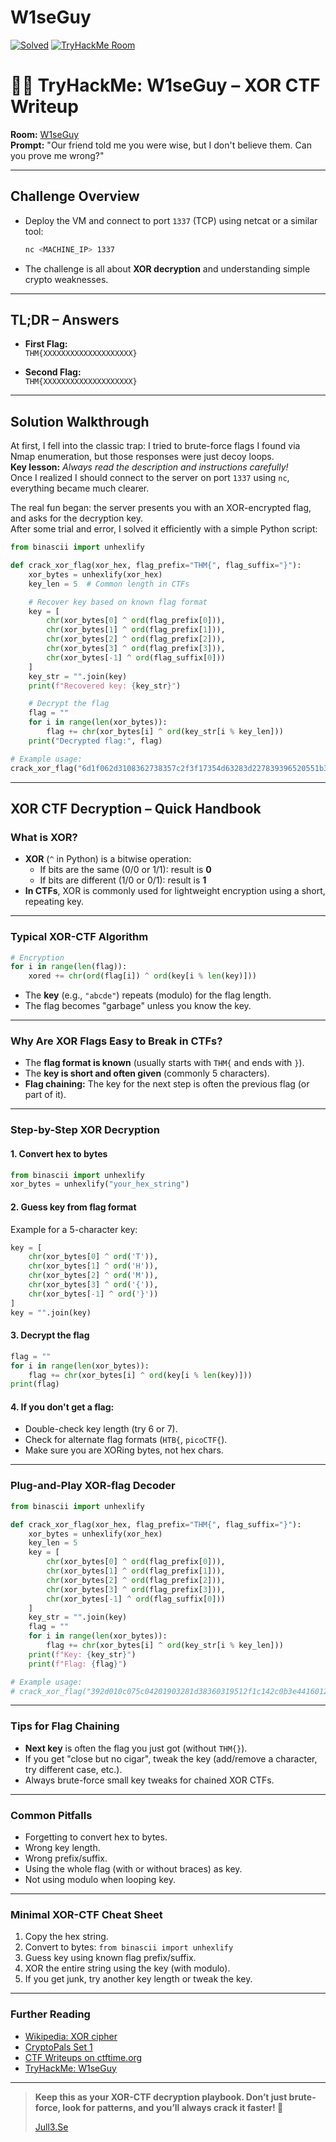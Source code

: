 # W1seGuy
[![Solved](https://img.shields.io/badge/Solved%20By-Jull3Hax0r-blue?style=flat-square&logo=gnu-bash)](https://tryhackme.com/p/Jull3)
[![TryHackMe Room](https://img.shields.io/badge/TryHackMe-Chill%20Hack-success?style=flat-square&logo=tryhackme)](https://tryhackme.com/room/w1seguy)

# 🧙‍♂️ TryHackMe: W1seGuy – XOR CTF Writeup

**Room:** [W1seGuy](https://tryhackme.com/room/w1seguy)  
**Prompt:** "Our friend told me you were wise, but I don't believe them. Can you prove me wrong?"  

---

## Challenge Overview

- Deploy the VM and connect to port `1337` (TCP) using netcat or a similar tool:
  ```bash
  nc <MACHINE_IP> 1337
  ```
- The challenge is all about **XOR decryption** and understanding simple crypto weaknesses.

---

## TL;DR – Answers

- **First Flag:**  
  `THM{XXXXXXXXXXXXXXXXXXXX}`

- **Second Flag:**  
  `THM{XXXXXXXXXXXXXXXXXXXX}`

---

## Solution Walkthrough

At first, I fell into the classic trap: I tried to brute-force flags I found via Nmap enumeration, but those responses were just decoy loops.  
**Key lesson:** *Always read the description and instructions carefully!*  
Once I realized I should connect to the server on port `1337` using `nc`, everything became much clearer.

The real fun began: the server presents you with an XOR-encrypted flag, and asks for the decryption key.  
After some trial and error, I solved it efficiently with a simple Python script:

```python
from binascii import unhexlify

def crack_xor_flag(xor_hex, flag_prefix="THM{", flag_suffix="}"):
    xor_bytes = unhexlify(xor_hex)
    key_len = 5  # Common length in CTFs

    # Recover key based on known flag format
    key = [
        chr(xor_bytes[0] ^ ord(flag_prefix[0])),
        chr(xor_bytes[1] ^ ord(flag_prefix[1])),
        chr(xor_bytes[2] ^ ord(flag_prefix[2])),
        chr(xor_bytes[3] ^ ord(flag_prefix[3])),
        chr(xor_bytes[-1] ^ ord(flag_suffix[0]))
    ]
    key_str = "".join(key)
    print(f"Recovered key: {key_str}")

    # Decrypt the flag
    flag = ""
    for i in range(len(xor_bytes)):
        flag += chr(xor_bytes[i] ^ ord(key_str[i % key_len]))
    print("Decrypted flag:", flag)

# Example usage:
crack_xor_flag("6d1f062d3108362738357c2f3f17354d63283d227839396520551b323e144b233266344b2f04243c")
```

---

## XOR CTF Decryption – Quick Handbook

### What is XOR?

- **XOR** (`^` in Python) is a bitwise operation:
  - If bits are the same (0/0 or 1/1): result is **0**
  - If bits are different (1/0 or 0/1): result is **1**
- **In CTFs**, XOR is commonly used for lightweight encryption using a short, repeating key.

---

### Typical XOR-CTF Algorithm

```python
# Encryption
for i in range(len(flag)):
    xored += chr(ord(flag[i]) ^ ord(key[i % len(key)]))
```
- The **key** (e.g., `"abcde"`) repeats (modulo) for the flag length.
- The flag becomes "garbage" unless you know the key.

---

### Why Are XOR Flags Easy to Break in CTFs?

- The **flag format is known** (usually starts with `THM{` and ends with `}`).
- The **key is short and often given** (commonly 5 characters).
- **Flag chaining:** The key for the next step is often the previous flag (or part of it).

---

### Step-by-Step XOR Decryption

#### 1. Convert hex to bytes

```python
from binascii import unhexlify
xor_bytes = unhexlify("your_hex_string")
```

#### 2. Guess key from flag format

Example for a 5-character key:
```python
key = [
    chr(xor_bytes[0] ^ ord('T')),
    chr(xor_bytes[1] ^ ord('H')),
    chr(xor_bytes[2] ^ ord('M')),
    chr(xor_bytes[3] ^ ord('{')),
    chr(xor_bytes[-1] ^ ord('}'))
]
key = "".join(key)
```

#### 3. Decrypt the flag

```python
flag = ""
for i in range(len(xor_bytes)):
    flag += chr(xor_bytes[i] ^ ord(key[i % len(key)]))
print(flag)
```

#### 4. If you don't get a flag:

- Double-check key length (try 6 or 7).
- Check for alternate flag formats (`HTB{`, `picoCTF{`).
- Make sure you are XORing bytes, not hex chars.

---

### Plug-and-Play XOR-flag Decoder

```python
from binascii import unhexlify

def crack_xor_flag(xor_hex, flag_prefix="THM{", flag_suffix="}"):
    xor_bytes = unhexlify(xor_hex)
    key_len = 5
    key = [
        chr(xor_bytes[0] ^ ord(flag_prefix[0])),
        chr(xor_bytes[1] ^ ord(flag_prefix[1])),
        chr(xor_bytes[2] ^ ord(flag_prefix[2])),
        chr(xor_bytes[3] ^ ord(flag_prefix[3])),
        chr(xor_bytes[-1] ^ ord(flag_suffix[0]))
    ]
    key_str = "".join(key)
    flag = ""
    for i in range(len(xor_bytes)):
        flag += chr(xor_bytes[i] ^ ord(key_str[i % key_len]))
    print(f"Key: {key_str}")
    print(f"Flag: {flag}")

# Example usage:
# crack_xor_flag("392d010c075c04201903281d38360319512f1c142c0b3e44160129351f221f113547021f1d03050a")
```

---

### Tips for Flag Chaining

- **Next key** is often the flag you just got (without `THM{}`).
- If you get "close but no cigar", tweak the key (add/remove a character, try different case, etc.).
- Always brute-force small key tweaks for chained XOR CTFs.

---

### Common Pitfalls

- Forgetting to convert hex to bytes.
- Wrong key length.
- Wrong prefix/suffix.
- Using the whole flag (with or without braces) as key.
- Not using modulo when looping key.

---

### Minimal XOR-CTF Cheat Sheet

1. Copy the hex string.
2. Convert to bytes: `from binascii import unhexlify`
3. Guess key using known flag prefix/suffix.
4. XOR the entire string using the key (with modulo).
5. If you get junk, try another key length or tweak the key.

---

### Further Reading

- [Wikipedia: XOR cipher](https://en.wikipedia.org/wiki/XOR_cipher)
- [CryptoPals Set 1](https://cryptopals.com/sets/1)
- [CTF Writeups on ctftime.org](https://ctftime.org/writeups)
- [TryHackMe: W1seGuy](https://tryhackme.com/room/w1seguy)

---

> **Keep this as your XOR-CTF decryption playbook. Don’t just brute-force, look for patterns, and you’ll always crack it faster! 🚩**
<c><p><a href="https://jull3.se">Jull3.Se</a></p></c>
